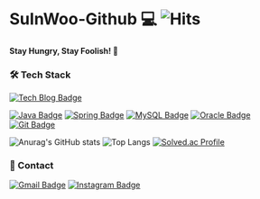 # SuInWoo-Github 💻  ![Hits](https://hits.seeyoufarm.com/api/count/incr/badge.svg?url=https%3A%2F%2Fgithub.com%2FSuInWoo&count_bg=%23E3CC35&title_bg=%23DF5B5B&icon=&icon_color=%23E7E7E7&title=hits&edge_flat=false)
#### Stay Hungry, Stay Foolish! 📒

### 🛠 Tech Stack 
[![Tech Blog Badge](https://img.shields.io/badge/-Tech%20Blog-yellow?style=flat-square&logo=Blogger&logoColor=white)](https://suin-it.tistory.com/)

[![Java Badge](https://img.shields.io/badge/-Java-%23ff5545?style=flat-square&logo=Java&logoColor=white)](https://devdocs.programmers.co.kr/references/java/docs/api/index.html?overview-summary.html) [![Spring Badge](https://img.shields.io/badge/-Spring-green?style=flat-square&logo=Spring&logoColor=white)](https://spring.io/) [![MySQL Badge](https://img.shields.io/badge/-MySQL-%234479A1?style=flat-square&logo=MySQL&logoColor=white)](https://dev.mysql.com/doc/) [![Oracle Badge](https://img.shields.io/badge/-oracle-%23F80000?style=flat-square&logo=Oracle&logoColor=white)](https://www.oracle.com/kr/) [![Git Badge](https://img.shields.io/badge/-Git-%23F05032?style=flat-square&logo=Git&logoColor=white)](https://git-scm.com/doc) 

![Anurag's GitHub stats](https://github-readme-stats.vercel.app/api?username=SuInWoo&show_icons=true&theme=onedark) ![Top Langs](https://github-readme-stats.vercel.app/api/top-langs/?username=SuInWoo&layout=compact)
[![Solved.ac Profile](http://mazassumnida.wtf/api/v2/generate_badge?boj=wbo1026)](https://solved.ac/wbo1026/)

### 📱 Contact 
[![Gmail Badge](https://img.shields.io/badge/Gmail-d14836?style=flat-square&logo=Gmail&logoColor=white&link=mailto:wbo1026@naver.com)](mailto:wbo1026@naver.com) [![Instagram Badge](https://img.shields.io/badge/-Instagram-%23E4405F?style=flat-square&logo=Instagram&logoColor=white)](https://www.instagram.com/suiin_._/)

